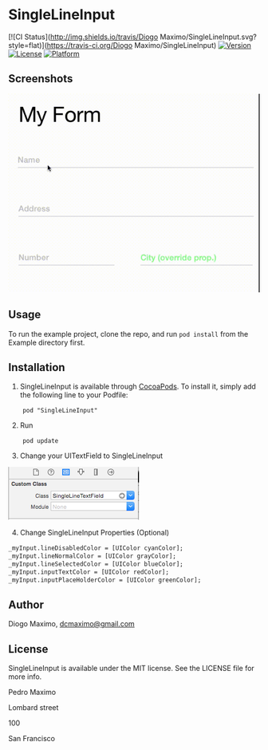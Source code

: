 # SingleLineInput

[![CI Status](http://img.shields.io/travis/Diogo Maximo/SingleLineInput.svg?style=flat)](https://travis-ci.org/Diogo Maximo/SingleLineInput)
[![Version](https://img.shields.io/cocoapods/v/SingleLineInput.svg?style=flat)](http://cocoadocs.org/docsets/SingleLineInput)
[![License](https://img.shields.io/cocoapods/l/SingleLineInput.svg?style=flat)](http://cocoadocs.org/docsets/SingleLineInput)
[![Platform](https://img.shields.io/cocoapods/p/SingleLineInput.svg?style=flat)](http://cocoadocs.org/docsets/SingleLineInput)

## Screenshots
![alt tag](screen.gif)

## Usage
To run the example project, clone the repo, and run `pod install` from the Example directory first.


## Installation
1. SingleLineInput is available through [CocoaPods](http://cocoapods.org). To install
it, simply add the following line to your Podfile:
```
    pod "SingleLineInput"
```

2. Run 
```
    pod update
```

3. Change your UITextField to SingleLineInput

![alt tag](custom_class.png)


4. Change SingleLineInput Properties (Optional)
```
_myInput.lineDisabledColor = [UIColor cyanColor];
_myInput.lineNormalColor = [UIColor grayColor];
_myInput.lineSelectedColor = [UIColor blueColor];
_myInput.inputTextColor = [UIColor redColor];
_myInput.inputPlaceHolderColor = [UIColor greenColor];
```

## Author

Diogo Maximo, dcmaximo@gmail.com

## License

SingleLineInput is available under the MIT license. See the LICENSE file for more info.


 Pedro Maximo

 Lombard street

 100

 San Francisco
 
 


